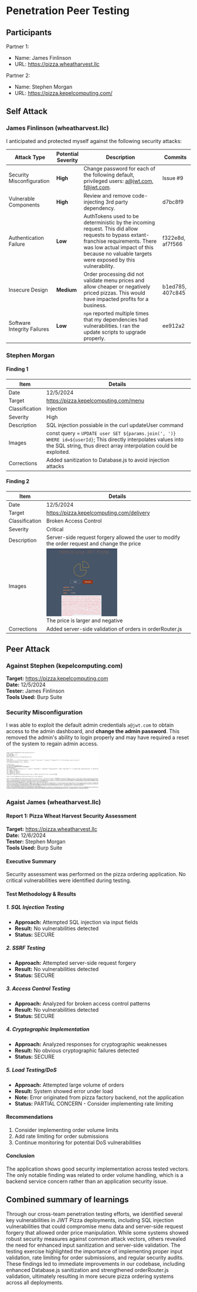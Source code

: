 # Penetration Peer Testing

## Participants

Partner 1:
- Name: James Finlinson
- URL: https://pizza.wheatharvest.llc

Partner 2:
- Name: Stephen Morgan
- URL: https://pizza.kepelcomputing.com/

## Self Attack

### James Finlinson (wheatharvest.llc)

I anticipated and protected myself against the following security attacks:

| Attack Type | Potential<br>Severity | Description | Commits |
| ----------- | ------------------ | ------ | ---- |
| Security Misconfiguration | **High** | Change password for each of the following default, privileged users: a@jwt.com, f@jwt.com. | Issue #9 |
| Vulnerable Components | **High** | Review and remove code-injecting 3rd party dependency. | d7bc8f9 |
| Authentication Failure | **Low** | AuthTokens used to be deterministic by the incoming request. This did allow requests to bypass extant-franchise requirements. There was low actual impact of this because no valuable targets were exposed by this vulnerability. | f322e8d, af7f566 |
| Insecure Design | **Medium** | Order processing did not validate menu prices and allow cheaper or negatively priced pizzas. This would have impacted profits for a business. | b1ed785, 407c845 |
| Software Integrity Failures | **Low** | `npm` reported multiple times that my dependencies had vulnerabilities. I ran the update scripts to upgrade properly. | ee912a2 |

### Stephen Morgan

#### Finding 1

| Item | Details |
|------|---------|
| Date | 12/5/2024 |
| Target | https://pizza.kepelcomputing.com/menu |
| Classification | Injection |
| Severity | High |
| Description | SQL injection possiable in the curl updateUser command |
| Images | const query = `UPDATE user SET ${params.join(', ')} WHERE id=${userId}`; This directly interpolates values into the SQL string, thus direct array interpolation could be exploited.  |
| Corrections | Added sanitization to Database.js to avoid injection attacks |


#### Finding 2

| Item | Details |
|------|---------|
| Date | 12/5/2024 |
| Target | https://pizza.kepelcomputing.com/delivery |
| Classification | Broken Access Control |
| Severity | Critical |
| Description | Server-side request forgery allowed the user to modify the order request and change the price |
| Images | <img src="./CS%20329%20Order%20Error.png" width="50%" alt="SQL Error"><br>The price is larger and negative |
| Corrections | Added server-side validation of orders in orderRouter.js |


## Peer Attack

### Against Stephen (kepelcomputing.com)

**Target:** https://pizza.kepelcomputing.com  
**Date:** 12/5/2024  
**Tester:** James Finlinson  
**Tools Used:** Burp Suite  

### Security Misconfiguration

I was able to exploit the default admin credentials `a@jwt.com` to obtain access to the admin dashboard, and **change the admin password**. This removed the admin's ability to login properly and may have required a reset of the system to regain admin access.

<img src="./admin-credentials-screenshot.png" width="50%" alt="Successful Admin Credential Login">

### Agaist James (wheatharvest.llc)

#### Report 1: Pizza Wheat Harvest Security Assessment

**Target:** https://pizza.wheatharvest.llc  
**Date:** 12/6/2024  
**Tester:** Stephen Morgan  
**Tools Used:** Burp Suite  

#### Executive Summary
Security assessment was performed on the pizza ordering application. No critical vulnerabilities were identified during testing.

#### Test Methodology & Results

##### 1. SQL Injection Testing
- **Approach:** Attempted SQL injection via input fields
- **Result:** No vulnerabilities detected
- **Status:** SECURE

##### 2. SSRF Testing
- **Approach:** Attempted server-side request forgery
- **Result:** No vulnerabilities detected
- **Status:** SECURE

##### 3. Access Control Testing
- **Approach:** Analyzed for broken access control patterns
- **Result:** No vulnerabilities detected
- **Status:** SECURE

##### 4. Cryptographic Implementation
- **Approach:** Analyzed responses for cryptographic weaknesses
- **Result:** No obvious cryptographic failures detected
- **Status:** SECURE

##### 5. Load Testing/DoS
- **Approach:** Attempted large volume of orders
- **Result:** System showed error under load
- **Note:** Error originated from pizza factory backend, not the application
- **Status:** PARTIAL CONCERN - Consider implementing rate limiting

#### Recommendations
1. Consider implementing order volume limits
2. Add rate limiting for order submissions
3. Continue monitoring for potential DoS vulnerabilities

#### Conclusion
The application shows good security implementation across tested vectors. The only notable finding was related to order volume handling, which is a backend service concern rather than an application security issue.


## Combined summary of learnings

Through our cross-team penetration testing efforts, we identified several key vulnerabilities in JWT Pizza deployments, including SQL injection vulnerabilities that could compromise menu data and server-side request forgery that allowed order price manipulation. While some systems showed robust security measures against common attack vectors, others revealed the need for enhanced input sanitization and server-side validation. The testing exercise highlighted the importance of implementing proper input validation, rate limiting for order submissions, and regular security audits. These findings led to immediate improvements in our codebase, including enhanced Database.js sanitization and strengthened orderRouter.js validation, ultimately resulting in more secure pizza ordering systems across all deployments.
